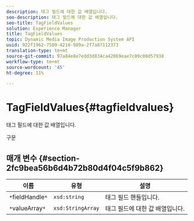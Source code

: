 ```yaml
---
description: 태그 필드에 대한 값 배열입니다.
seo-description: 태그 필드에 대한 값 배열입니다.
seo-title: TagFieldValues
solution: Experience Manager
title: TagFieldValues
topic: Dynamic Media Image Production System API
uuid: 922f1962-7509-4210-989a-2f7a87112373
translation-type: tm+mt
source-git-commit: 97a84e8e7edd3d834ca42069eae7c09c00d57938
workflow-type: tm+mt
source-wordcount: '45'
ht-degree: 11%

---
```



# TagFieldValues{#tagfieldvalues}

태그 필드에 대한 값 배열입니다.

구문

## 매개 변수 {#section-2fc9bea56b6d4b72b80d4f04c5f9b862}

| 이름 | 유형 | 설명 |
|---|---|---|
| `*`fieldHandle`*` | `xsd:string` | 태그 필드 핸들입니다. |
| `*`valueArray`*` | `xsd:StringArray` | 태그 필드에 대한 값 배열입니다. |

